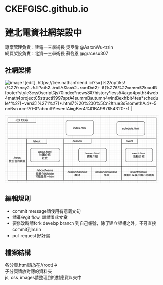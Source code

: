 # CKEFGISC.github.io
# 建北電資社網架設中
專案管理負責：建電一三學術長 吳亞倫 @AaronWu-train <br>
網頁架設負責：北資一三學術長 蘇怡恩 @gracesu307   <br>

## 社網架構

<img width="473" alt="image" src="https://user-images.githubusercontent.com/99801904/185097983-3223b5ef-7e0e-4927-b018-ef9589d262e0.png">
![edit](
https://tree.nathanfriend.io/?s=(%27opti5s!(%27fancy2~fullPath2~trailASlash2~rootDot2)~6(%276%27comm57headBfooter*style3css0script3js70index*news887history*less54algo4pyth54web4math4projectC5structi5997sprA4summBautumn4wintBexhibit4tea*schedule*%27)~versi5!%271%27)*.html7%20%200%5Cn2!true3s7somethA.4*-5on6source!70-8*about9*eventAingBer4%01BA987654320-*)
│  <br>

![image](images/社網架構.png)
## 編輯規則
* commit message請使用有意義文句
* 請遵守git flow, 詳請看此[文章](https://ithelp.ithome.com.tw/articles/10227605)
* 要修改時請fork develop branch 到自己帳號，除了建立架構之外，不可直接commit到main
* pull request 好好寫

## 檔案結構
各分頁.html請放在/(root)中 <br>
子分頁請放對應的資料夾 <br>
js, css, images請整理到相對應資料夾中 <br>
